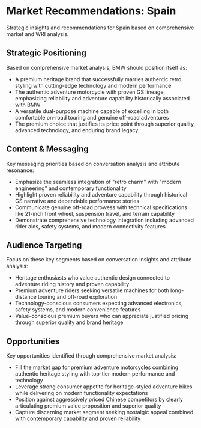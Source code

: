 # Market Recommendations: Spain

Strategic insights and recommendations for Spain based on comprehensive market and WRI analysis.

## Strategic Positioning
Based on comprehensive market analysis, BMW should position itself as:
- A premium heritage brand that successfully marries authentic retro styling with cutting-edge technology and modern performance
- The authentic adventure motorcycle with proven GS lineage, emphasizing reliability and adventure capability historically associated with BMW
- A versatile dual-purpose machine capable of excelling in both comfortable on-road touring and genuine off-road adventures
- The premium choice that justifies its price point through superior quality, advanced technology, and enduring brand legacy

## Content & Messaging
Key messaging priorities based on conversation analysis and attribute resonance:
- Emphasize the seamless integration of "retro charm" with "modern engineering" and contemporary functionality
- Highlight proven reliability and adventure capability through historical GS narrative and dependable performance stories
- Communicate genuine off-road prowess with technical specifications like 21-inch front wheel, suspension travel, and terrain capability
- Demonstrate comprehensive technology integration including advanced rider aids, safety systems, and modern connectivity features

## Audience Targeting
Focus on these key segments based on conversation insights and attribute analysis:
- Heritage enthusiasts who value authentic design connected to adventure riding history and proven capability
- Premium adventure riders seeking versatile machines for both long-distance touring and off-road exploration
- Technology-conscious consumers expecting advanced electronics, safety systems, and modern convenience features
- Value-conscious premium buyers who can appreciate justified pricing through superior quality and brand heritage

## Opportunities
Key opportunities identified through comprehensive market analysis:
- Fill the market gap for premium adventure motorcycles combining authentic heritage styling with top-tier modern performance and technology
- Leverage strong consumer appetite for heritage-styled adventure bikes while delivering on modern functionality expectations
- Position against aggressively priced Chinese competitors by clearly articulating premium value proposition and superior quality
- Capture discerning market segment seeking nostalgic appeal combined with contemporary capability and proven reliability